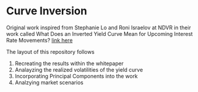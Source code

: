 # Curve Inversion
Original work inspired from Stephanie Lo and Roni Israelov at NDVR in their work called What Does an Inverted Yield Curve Mean for Upcoming Interest Rate Movements? [link here](https://ndvr.com/journal/what-does-an-inverted-yield-curve-mean)

The layout of this repository follows
1. Recreating the results within the whitepaper
2. Analayzing the realized volatilities of the yield curve
3. Incorporating Principal Components into the work
4. Analzying market scenarios
